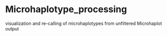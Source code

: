 # Microhaplotype_processing
visualization and re-calling of microhaplotypes from unfiltered Microhaplot output
